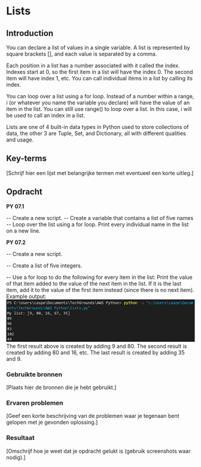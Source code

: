 # Lists
## Introduction
You can declare a list of values in a single variable. A list is represented by square brackets [], and each value is separated by a comma.

Each position in a list has a number associated with it called the index. Indexes start at 0, so the first item in a list will have the index 0. The second item will have index 1, etc. You can call individual items in a list by calling its index.

You can loop over a list using a for loop. Instead of a number within a range, i (or whatever you name the variable you declare) will have the value of an item in the list. You can still use range() to loop over a list. In this case, i will be used to call an index in a list.

Lists are one of 4 built-in data types in Python used to store collections of data, the other 3 are Tuple, Set, and Dictionary, all with different qualities and usage.


## Key-terms
[Schrijf hier een lijst met belangrijke termen met eventueel een korte uitleg.]

## Opdracht
**PY 07.1**

-- Create a new script.
-- Create a variable that contains a list of five names
-- Loop over the list using a for loop. Print every individual name in the list on a new line.

**PY 07.2**

-- Create a new script.

-- Create a list of five integers.

-- Use a for loop to do the following for every item in the list:
Print the value of that item added to the value of the next item in the list. If it is the last item, add it to the value of the first item instead (since there is no next item).
Example output:
![List](/00_includes/Python/List07.2.png)
The first result above is created by adding 9 and 80. The second result is created by adding 80 and 16, etc. The last result is created by adding 35 and 9.

### Gebruikte bronnen
[Plaats hier de bronnen die je hebt gebruikt.]

### Ervaren problemen
[Geef een korte beschrijving van de problemen waar je tegenaan bent gelopen met je gevonden oplossing.]

### Resultaat
[Omschrijf hoe je weet dat je opdracht gelukt is (gebruik screenshots waar nodig).]
